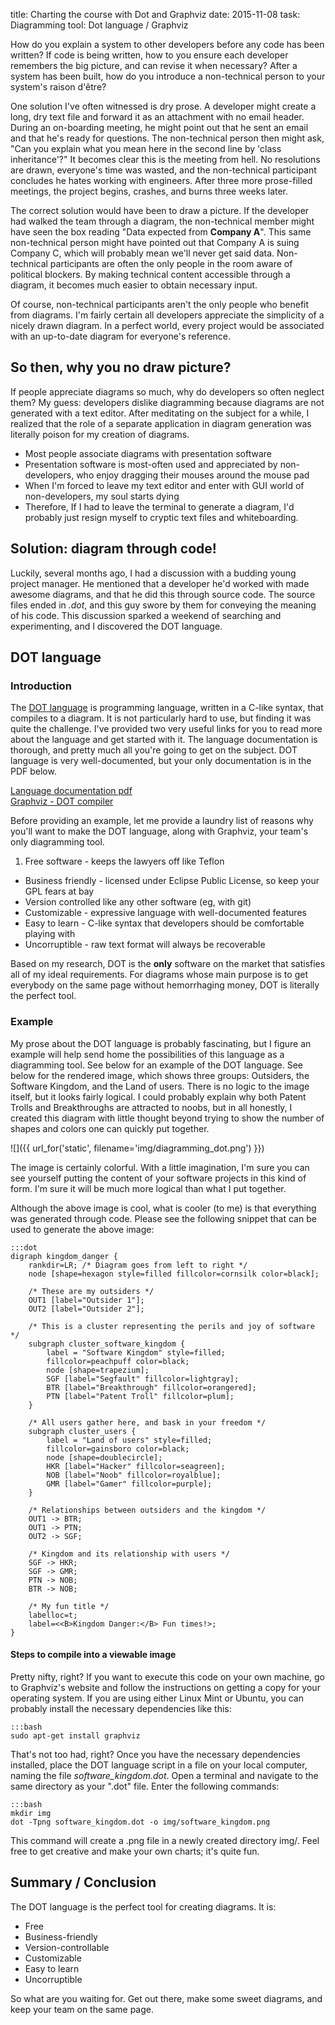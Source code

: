 title: Charting the course with Dot and Graphviz
date: 2015-11-08
task: Diagramming
tool: Dot language / Graphviz

How do you explain a system to other developers before any code has been written? If code is being written, how to you ensure each developer remembers the big picture, and can revise it when necessary? After a system has been built, how do you introduce a non-technical person to your system's raison d'être?

One solution I've often witnessed is dry prose. A developer might create a long, dry text file and forward it as an attachment with no email header. During an on-boarding meeting, he might point out that he sent an email and that he's ready for questions. The non-technical person then might ask, "Can you explain what you mean here in the second line by 'class inheritance'?" It becomes clear this is the meeting from hell. No resolutions are drawn, everyone's time was wasted, and the non-technical participant concludes he hates working with engineers. After three more prose-filled meetings, the project begins, crashes, and burns three weeks later.

The correct solution would have been to draw a picture. If the developer had walked the team through a diagram, the non-technical member might have seen the box reading "Data expected from **Company A**". This same non-technical person might have pointed out that Company A is suing Company C, which will probably mean we'll never get said data. Non-technical participants are often the only people in the room aware of political blockers. By making technical content accessible through a diagram, it becomes much easier to obtain necessary input.

Of course, non-technical participants aren't the only people who benefit from diagrams. I'm fairly certain all developers appreciate the simplicity of a nicely drawn diagram. In a perfect world, every project would be associated with an up-to-date diagram for everyone's reference.

## So then, why you no draw picture?

If people appreciate diagrams so much, why do developers so often neglect them? My guess: developers dislike diagramming because diagrams are not generated with a text editor. After meditating on the subject for a while, I realized that the role of a separate application in diagram generation was literally poison for my creation of diagrams.

* Most people associate diagrams with presentation software
* Presentation software is most-often used and appreciated by non-developers, who enjoy dragging their mouses around the mouse pad
* When I'm forced to leave my text editor and enter with GUI world of non-developers, my soul starts dying
* Therefore, If I had to leave the terminal to generate a diagram, I'd probably just resign myself to cryptic text files and whiteboarding.

## Solution: diagram through code!

Luckily, several months ago, I had a discussion with a budding young project manager. He mentioned that a developer he'd worked with made awesome diagrams, and that he did this through source code. The source files ended in *.dot*, and this guy swore by them for conveying the meaning of his code. This discussion sparked a weekend of searching and experimenting, and I discovered the DOT language.

## DOT language

### Introduction

The [DOT language](https://en.wikipedia.org/wiki/DOT_(graph_description_language)) is programming language, written in a C-like syntax, that compiles to a diagram. It is not particularly hard to use, but finding it was quite the challenge. I've provided two very useful links for you to read more about the language and get started with it. The language documentation is thorough, and pretty much all you're going to get on the subject. DOT language is very well-documented, but your only documentation is in the PDF below.

[Language documentation pdf](http://graphviz.org/pdf/dotguide.pdf)  
[Graphviz - DOT compiler](http://graphviz.org/)

Before providing an example, let me provide a laundry list of reasons why you'll want to make the DOT language, along with Graphviz, your team's only diagramming tool.

1. Free software - keeps the lawyers off like Teflon
* Business friendly - licensed under Eclipse Public License, so keep your GPL fears at bay
* Version controlled like any other software (eg, with git)
* Customizable - expressive language with well-documented features
* Easy to learn - C-like syntax that developers should be comfortable playing with
* Uncorruptible - raw text format will always be recoverable

Based on my research, DOT is the **only** software on the market that satisfies all of my ideal requirements. For diagrams whose main purpose is to get everybody on the same page without hemorrhaging money, DOT is literally the perfect tool.

### Example

My prose about the DOT language is probably fascinating, but I figure an example will help send home the possibilities of this language as a diagramming tool. See below for an example of the DOT language. See below for the rendered image, which shows three groups: Outsiders, the Software Kingdom, and the Land of users. There is no logic to the image itself, but it looks fairly logical. I could probably explain why both Patent Trolls and Breakthroughs are attracted to noobs, but in all honestly, I created this diagram with little thought beyond trying to show the number of shapes and colors one can quickly put together.

![]({{ url_for('static', filename='img/diagramming_dot.png') }})

The image is certainly colorful. With a little imagination, I'm sure you can see yourself putting the content of your software projects in this kind of form. I'm sure it will be much more logical than what I put together.

Although the above image is cool, what is cooler (to me) is that everything was generated through code. Please see the following snippet that can be used to generate the above image:

    :::dot
    digraph kingdom_danger {
        rankdir=LR; /* Diagram goes from left to right */
        node [shape=hexagon style=filled fillcolor=cornsilk color=black];

        /* These are my outsiders */
        OUT1 [label="Outsider 1"];
        OUT2 [label="Outsider 2"];

        /* This is a cluster representing the perils and joy of software */
        subgraph cluster_software_kingdom {
            label = "Software Kingdom" style=filled;
            fillcolor=peachpuff color=black;
            node [shape=trapezium];
            SGF [label="Segfault" fillcolor=lightgray];
            BTR [label="Breakthrough" fillcolor=orangered];
            PTN [label="Patent Troll" fillcolor=plum];
        }

        /* All users gather here, and bask in your freedom */
        subgraph cluster_users {
            label = "Land of users" style=filled;
            fillcolor=gainsboro color=black;
            node [shape=doublecircle];
            HKR [label="Hacker" fillcolor=seagreen];
            NOB [label="Noob" fillcolor=royalblue];
            GMR [label="Gamer" fillcolor=purple];
        }

        /* Relationships between outsiders and the kingdom */
        OUT1 -> BTR;
        OUT1 -> PTN;
        OUT2 -> SGF;

        /* Kingdom and its relationship with users */
        SGF -> HKR;
        SGF -> GMR;
        PTN -> NOB;
        BTR -> NOB;

        /* My fun title */
        labelloc=t;
        label=<<B>Kingdom Danger:</B> Fun times!>;
    }

#### Steps to compile into a viewable image

Pretty nifty, right? If you want to execute this code on your own machine, go to Graphviz's website and follow the instructions on getting a copy for your operating system. If you are using either Linux Mint or Ubuntu, you can probably install the necessary dependencies like this:

    :::bash
    sudo apt-get install graphviz

That's not too had, right? Once you have the necessary dependencies installed, place the DOT language script in a file on your local computer, naming the file *software_kingdom.dot*. Open a terminal and navigate to the same directory as your ".dot" file. Enter the following commands:

    :::bash
    mkdir img
    dot -Tpng software_kingdom.dot -o img/software_kingdom.png

This command will create a .png file in a newly created directory img/. Feel free to get creative and make your own charts; it's quite fun.

## Summary / Conclusion

The DOT language is the perfect tool for creating diagrams. It is:

* Free
* Business-friendly
* Version-controllable
* Customizable
* Easy to learn
* Uncorruptible

So what are you waiting for. Get out there, make some sweet diagrams, and keep your team on the same page.

